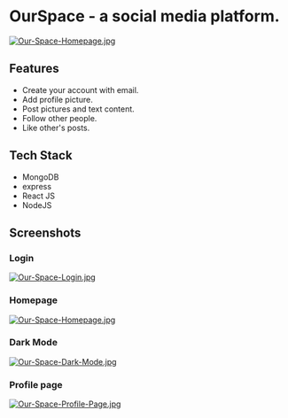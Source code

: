 # OurSpace - a social media platform.

[![Our-Space-Homepage.jpg](https://i.postimg.cc/MHsHQkBL/Our-Space-Homepage.jpg)](https://postimg.cc/RJH4kDX1)

## Features

- Create your account with email.
- Add profile picture.
- Post pictures and text content.
- Follow other people.
- Like other's posts.

## Tech Stack

- MongoDB
- express
- React JS
- NodeJS

## Screenshots

### Login

[![Our-Space-Login.jpg](https://i.postimg.cc/xCXn4kN6/Our-Space-Login.jpg)](https://postimg.cc/5YWhH23z)

### Homepage

[![Our-Space-Homepage.jpg](https://i.postimg.cc/MHsHQkBL/Our-Space-Homepage.jpg)](https://postimg.cc/RJH4kDX1)

### Dark Mode

[![Our-Space-Dark-Mode.jpg](https://i.postimg.cc/mkQxv7Ly/Our-Space-Dark-Mode.jpg)](https://postimg.cc/Lg60fYZJ)

### Profile page

[![Our-Space-Profile-Page.jpg](https://i.postimg.cc/K8cXWKdt/Our-Space-Profile-Page.jpg)](https://postimg.cc/rKHY0pyp)
